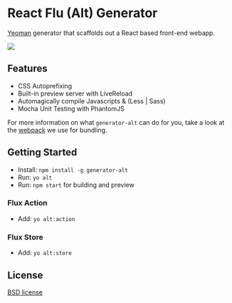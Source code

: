 # React Flu (Alt) Generator

[Yeoman](http://yeoman.io) generator that scaffolds out a React based front-end webapp.

![](http://i.imgur.com/uKTT2Hj.png)

## Features

* CSS Autoprefixing
* Built-in preview server with LiveReload
* Automagically compile Javascripts & (Less | Sass)
* Mocha Unit Testing with PhantomJS

For more information on what `generator-alt` can do for you, take a look at the [webpack](https://github.com/jimzhan/generator-alt/blob/master/app/templates/webpack.config.js) we use for bundling.


## Getting Started

- Install: `npm install -g generator-alt`
- Run: `yo alt`
- Run: `npm start` for building and preview


### Flux Action

- Add: `yo alt:action`


### Flux Store

- Add: `yo alt:store`


## License

[BSD license](http://opensource.org/licenses/bsd-license.php)
